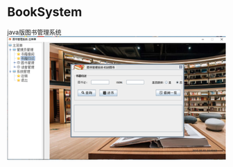 # BookSystem
java版图书管理系统
![image](https://github.com/y1x2c3/BookSystem/blob/master/src/img/bookSystem.png)
